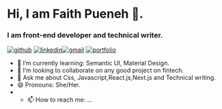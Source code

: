 # Hi, I am Faith Pueneh 👋.
### I am front-end developer and technical writer. 
[![github](https://img.shields.io/badge/GitHub-000000?style=for-the-badge&logo=GitHub&logoColor=white)](https://github.com/jasmineblinks) [![linkedin](https://img.shields.io/badge/Linkedin-0e76a8?style=for-the-badge&logo=Linkedin&logoColor=white)](https://www.linkedin.com/in/faith-pueneh-6a17a6120/)[![gmail](https://img.shields.io/badge/Gmail-ff0000?style=for-the-badge&logo=Gmail&logoColor=white)](mailto:puenehfaith@gmail.com) [![portfolio](https://img.shields.io/badge/Portfolio-4d1a7f?style=for-the-badge&logo=Portfolio&logoColor=white)](https://faithpueneh.vercel.app/)



- 🌱 I’m currently learning: Semantic UI, Material Design.
-  👯 I’m looking to collaborate on any good project on fintech.
- 💬 Ask me about Css, Javascript,React.js,Next.js and Technical writing.
- 😄 Pronouns: She/Her.
- - 📫 How to reach me: ...
<!--
**jasmineblinks/jasmineblinks** is a ✨ _special_ ✨ repository because its `README.md` (this file) appears on your GitHub profile.

Here are some ideas to get you started:

- 🔭 I’m currently working on ...
- 🌱 I’m currently learning ...
- 👯 I’m looking to collaborate on any good project ...
- 🤔 I’m looking for help with ...
- 💬 Ask me about ...
- 📫 How to reach me: ...
- 😄 Pronouns: She/Her ...
- ⚡ Fun fact: ...
-->
